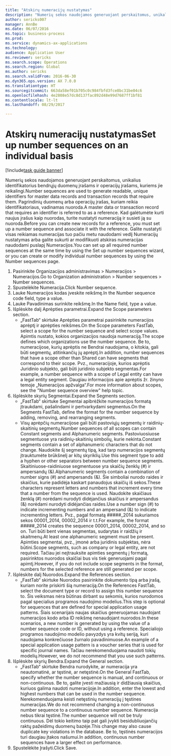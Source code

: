 ```yaml
--- 
title: "Atskirų numeracijų nustatymas"
description: "Numerių sekos naudojamos generuojant perskaitomus, unikalius identifikatorius bendrųjų duomenų įrašams ir operacijų įrašams, kuriems jie reikalingi."
author: sericks007
manager: AnnBe
ms.date: 06/07/2016
ms.topic: business-process
ms.prod: 
ms.service: dynamics-ax-applications
ms.technology: 
audience: Application User
ms.reviewer: sericks
ms.search.scope: Operations
ms.search.region: Global
ms.author: sericks
ms.search.validFrom: 2016-06-30
ms.dyn365.ops.version: AX 7.0.0
ms.translationtype: HT
ms.sourcegitcommit: 663da58ef01b705c0c984fbfd3fce8bc31be04c6
ms.openlocfilehash: 4e2808e57dc8d137fac892d48e99d7687ff1bf81
ms.contentlocale: lt-lt
ms.lasthandoff: 08/29/2017

---
```

# <a name="set-up-number-sequences-on-an-individual-basis"></a><span data-ttu-id="7a972-103">Atskirų numeracijų nustatymas</span><span class="sxs-lookup"><span data-stu-id="7a972-103">Set up number sequences on an individual basis</span></span>

[!include[task guide banner](../../includes/task-guide-banner.md)]

<span data-ttu-id="7a972-104">Numerių sekos naudojamos generuojant perskaitomus, unikalius identifikatorius bendrųjų duomenų įrašams ir operacijų įrašams, kuriems jie reikalingi.</span><span class="sxs-lookup"><span data-stu-id="7a972-104">Number sequences are used to generate readable, unique identifiers for master data records and transaction records that require them.</span></span> <span data-ttu-id="7a972-105">Pagrindinių duomenų arba operacijų įrašas, kuriam reikia identifikatoriaus, vadinamas nuoroda.</span><span class="sxs-lookup"><span data-stu-id="7a972-105">A master data or transaction record that requires an identifier is referred to as a reference.</span></span> <span data-ttu-id="7a972-106">Kad galėtumėte kurti naujus įrašus kaip nuorodas, turite nustatyti numeraciją ir susieti ją su nuoroda.</span><span class="sxs-lookup"><span data-stu-id="7a972-106">Before you can create new records for a reference, you must set up a number sequence and associate it with the reference.</span></span> <span data-ttu-id="7a972-107">Galite nustatyti visas reikiamas numeracijas tuo pačiu metu naudodami vedlį Numeracijų nustatymas arba galite sukurti ar modifikuoti atskiras numeracijas naudodami puslapį Numeracijos.</span><span class="sxs-lookup"><span data-stu-id="7a972-107">You can set up all required number sequences at the same time by using the Set up number sequences wizard, or you can create or modify individual number sequences by using the Number sequences page.</span></span>

1. <span data-ttu-id="7a972-108">Pasirinkite Organizacijos administravimas > Numeracijos > Numeracijos.</span><span class="sxs-lookup"><span data-stu-id="7a972-108">Go to Organization administration > Number sequences > Number sequences.</span></span>
2. <span data-ttu-id="7a972-109">Spustelėkite Numeracija.</span><span class="sxs-lookup"><span data-stu-id="7a972-109">Click Number sequence.</span></span>
3. <span data-ttu-id="7a972-110">Lauke Numeracijos kodas įveskite reikšmę.</span><span class="sxs-lookup"><span data-stu-id="7a972-110">In the Number sequence code field, type a value.</span></span>
4. <span data-ttu-id="7a972-111">Lauke Pavadinimas surinkite reikšmę.</span><span class="sxs-lookup"><span data-stu-id="7a972-111">In the Name field, type a value.</span></span>
5. <span data-ttu-id="7a972-112">Išplėskite dalį Aprėpties parametrai.</span><span class="sxs-lookup"><span data-stu-id="7a972-112">Expand the Scope parameters section.</span></span>
    * <span data-ttu-id="7a972-113">„FastTab“ skirtuke Aprėpties parametrai pasirinkite numeracijos aprėptį ir aprėpties reikšmes.</span><span class="sxs-lookup"><span data-stu-id="7a972-113">On the Scope parameters FastTab, select a scope for the number sequence and select scope values.</span></span>     <span data-ttu-id="7a972-114">Apimtis nustato, kokios organizacijos naudoja numeraciją.</span><span class="sxs-lookup"><span data-stu-id="7a972-114">The scope defines which organizations use the number sequence.</span></span> <span data-ttu-id="7a972-115">Be to, numeracijose, kurių aprėptis ne Bendrai naudojama, o kitokia, gali būti segmentų, atitinkančių jų aprėptį.</span><span class="sxs-lookup"><span data-stu-id="7a972-115">In addition, number sequences that have a scope other than Shared can have segments that correspond to their scope.</span></span> <span data-ttu-id="7a972-116">Pvz., numeracijoje, kurios aprėptis Juridinio subjekto, gali būti juridinio subjekto segmentas.</span><span class="sxs-lookup"><span data-stu-id="7a972-116">For example, a number sequence with a scope of Legal entity can have a legal entity segment.</span></span> <span data-ttu-id="7a972-117">Daugiau informacijos apie aprėptis žr. žinyno temoje „Numeracijos apžvalga“.</span><span class="sxs-lookup"><span data-stu-id="7a972-117">For more information about scopes, see the "Number sequence overview" help topic.</span></span>  
6. <span data-ttu-id="7a972-118">Išplėskite skyrių Segmentai.</span><span class="sxs-lookup"><span data-stu-id="7a972-118">Expand the Segments section.</span></span>
    * <span data-ttu-id="7a972-119">„FastTab“ skirtuke Segmentai apibrėžkite numeracijos formatą įtraukdami, pašalindami ir pertvarkydami segmentus.</span><span class="sxs-lookup"><span data-stu-id="7a972-119">On the Segments FastTab, define the format for the number sequence by adding, removing, and rearranging segments.</span></span>  
    * <span data-ttu-id="7a972-120">Visų aprėpčių numeracijose gali būti pastoviųjų segmentų ir raidinių-skaitinių segmentų.</span><span class="sxs-lookup"><span data-stu-id="7a972-120">Number sequences of all scopes can contain Constant segments and Alphanumeric segments.</span></span> <span data-ttu-id="7a972-121">Pastoviuosiuose segmentuose yra raidinių-skaitinių simbolių, kurie nekinta.</span><span class="sxs-lookup"><span data-stu-id="7a972-121">Constant segments contain a set of alphanumeric characters that do not change.</span></span> <span data-ttu-id="7a972-122">Naudokite šį segmentų tipą, kad tarp numeracijos segmentų įtrauktumėte brūkšnelį ar kitų skyriklių.</span><span class="sxs-lookup"><span data-stu-id="7a972-122">Use this segment type to add a hyphen or other separators between number sequence segments.</span></span> <span data-ttu-id="7a972-123">Skaitiniuose-raidiniuose segmentuose yra skaičių ženklų (#) ir ampersandų (&).</span><span class="sxs-lookup"><span data-stu-id="7a972-123">Alphanumeric segments contain a combination of number signs (#) and ampersands (&).</span></span> <span data-ttu-id="7a972-124">Šie simboliai nurodo raides ir skaičius, kurie padidėja kaskart panaudojus skaičių iš sekos.</span><span class="sxs-lookup"><span data-stu-id="7a972-124">These characters represent letters and numbers that increment every time that a number from the sequence is used.</span></span> <span data-ttu-id="7a972-125">Naudokite skaičiaus ženklą (#) norėdami nurodyti didėjančius skaičius ir ampersandus (&) norėdami nurodyti didėjančias raides.</span><span class="sxs-lookup"><span data-stu-id="7a972-125">Use a number sign (#) to indicate incrementing numbers and an ampersand (&) to indicate incrementing letters.</span></span> <span data-ttu-id="7a972-126">Pvz., pagal formatą #####_2014 sukuriamos sekos 00001_2014, 00002_2014 ir t.t.</span><span class="sxs-lookup"><span data-stu-id="7a972-126">For example, the format #####_2014 creates the sequence 00001_2014, 00002_2014, and so on.</span></span>     <span data-ttu-id="7a972-127">Turi būti bent vienas segmentas, sudarytas ir raidžių ir skaitmenų.</span><span class="sxs-lookup"><span data-stu-id="7a972-127">At least one alphanumeric segment must be present.</span></span> <span data-ttu-id="7a972-128">Apimties segmentai, pvz., įmonė arba juridinis subjektas, nėra būtini.</span><span class="sxs-lookup"><span data-stu-id="7a972-128">Scope segments, such as company or legal entity, are not required.</span></span> <span data-ttu-id="7a972-129">Tačiau jei neįtrauksite apimties segmentų į formatą, pasirinktos nuorodos skaičiai bus vis tiek generuojami pagal apimtį.</span><span class="sxs-lookup"><span data-stu-id="7a972-129">However, if you do not include scope segments in the format, numbers for the selected reference are still generated per scope.</span></span>  
7. <span data-ttu-id="7a972-130">Išplėskite dalį Nuorodos.</span><span class="sxs-lookup"><span data-stu-id="7a972-130">Expand the References section.</span></span>
    * <span data-ttu-id="7a972-131">„FastTab“ skirtuke Nuorodos pasirinkite dokumento tipą arba įrašą, kuriam norite priskirti šią numeraciją.</span><span class="sxs-lookup"><span data-stu-id="7a972-131">On the References FastTab, select the document type or record to assign this number sequence to.</span></span>     <span data-ttu-id="7a972-132">Šis veiksmas nėra būtinas dirbant su sekomis, kurios nurodomos pagal specialius programos naudojimo modelius.</span><span class="sxs-lookup"><span data-stu-id="7a972-132">This step is optional for sequences that are defined for special application usage patterns.</span></span> <span data-ttu-id="7a972-133">Šiais scenarijais naujas skaičius generuojamas naudojant numeracijos kodo arba ID reikšmę nenaudojant nuorodos.</span><span class="sxs-lookup"><span data-stu-id="7a972-133">In these scenarios, a new number is generated by using the value of a number sequence code or ID, without using a reference.</span></span> <span data-ttu-id="7a972-134">Specialiojo programos naudojimo modelio pavyzdys yra kvitų seriją, kuri naudojama konkrečiuose žurnalo pavadinimuose.</span><span class="sxs-lookup"><span data-stu-id="7a972-134">An example of a special application usage pattern is a voucher series that is used for specific journal names.</span></span> <span data-ttu-id="7a972-135">Tačiau nerekomenduojama naudoti tokių modelių.</span><span class="sxs-lookup"><span data-stu-id="7a972-135">However, we do not recommend that you use such patterns.</span></span>  
8. <span data-ttu-id="7a972-136">Išplėskite skyrių Bendra.</span><span class="sxs-lookup"><span data-stu-id="7a972-136">Expand the General section.</span></span>
    * <span data-ttu-id="7a972-137">„FastTab“ skirtuke Bendra nurodykite, ar numeracija yra neautomatinė, ar tęstinė, ar netęstinė.</span><span class="sxs-lookup"><span data-stu-id="7a972-137">On the General FastTab, specify whether the number sequence is manual, and continuous or non-continuous.</span></span> <span data-ttu-id="7a972-138">Be to, galite įvesti mažiausią ir didžiausią skaičius, kuriuos galima naudoti numeracijoje.</span><span class="sxs-lookup"><span data-stu-id="7a972-138">In addition, enter the lowest and highest numbers that can be used in the number sequence.</span></span>     <span data-ttu-id="7a972-139">Nerekomenduojama keisti netęstinių numeracijų į tęstines numeracijas.</span><span class="sxs-lookup"><span data-stu-id="7a972-139">We do not recommend changing a non-continuous number sequence to a continuous number sequence.</span></span> <span data-ttu-id="7a972-140">Numeracija nebus tikrai tęstinė.</span><span class="sxs-lookup"><span data-stu-id="7a972-140">The number sequence will not be truly continuous.</span></span> <span data-ttu-id="7a972-141">Dėl tokio keitimo taip pat gali įvykti besidubliuojančių raktų pažeidimų duomenų bazėje.</span><span class="sxs-lookup"><span data-stu-id="7a972-141">This change may also cause duplicate key violations in the database.</span></span> <span data-ttu-id="7a972-142">Be to, tęstinės numeracijos turi daugiau įtakos našumui.</span><span class="sxs-lookup"><span data-stu-id="7a972-142">In addition, continuous number sequences have a larger effect on performance.</span></span>   
9. <span data-ttu-id="7a972-143">Spustelėkite Įrašyti.</span><span class="sxs-lookup"><span data-stu-id="7a972-143">Click Save.</span></span>


